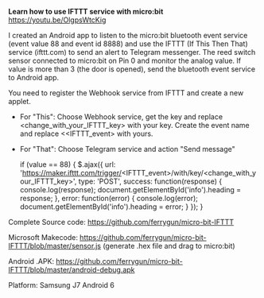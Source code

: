 <b>Learn how to use IFTTT service with micro:bit</b>
https://youtu.be/OlgpsWtcKig

I created an Android app to listen to the micro:bit bluetooth event service (event value 88 and event id 8888) and use the IFTTT (If This Then That) service (ifttt.com) to send an alert to Telegram messenger. The reed switch sensor connected to micro:bit on Pin 0 and monitor the analog value. If value is more than 3 (the door is opened), send the bluetooth event service to Android app.

You need to register the Webhook service from IFTTT and create a new applet.
- For "This": Choose Webhook service, get the key and replace <change_with_your_IFTTT_key> with your key.
  Create the event name and replace <<IFTTT_event> with yours.
- For "That": Choose Telegram service and action "Send message" 


	if (value == 88) {
		$.ajax({
			url: 'https://maker.ifttt.com/trigger/<IFTTT_event>/with/key/<change_with_your_IFTTT_key>',
			type: 'POST',
			success: function(response) {
				console.log(response);
				document.getElementById('info').heading = response;
		    },
		    error: function(error) {
				console.log(error);
				document.getElementById('info').heading = error;
		    }
		});
	}
	

Complete Source code:
https://github.com/ferrygun/micro-bit-IFTTT

Microsoft Makecode:
https://github.com/ferrygun/micro-bit-IFTTT/blob/master/sensor.js
(generate .hex file and drag to micro:bit)

Android .APK:
https://github.com/ferrygun/micro-bit-IFTTT/blob/master/android-debug.apk

Platform:
Samsung J7 Android 6


